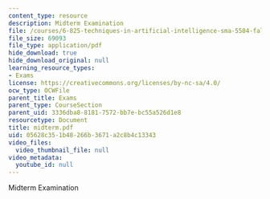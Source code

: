 ```yaml
---
content_type: resource
description: Midterm Examination
file: /courses/6-825-techniques-in-artificial-intelligence-sma-5504-fall-2002/05628c351b48266b3671a2c8b4c13343_midterm.pdf
file_size: 69093
file_type: application/pdf
hide_download: true
hide_download_original: null
learning_resource_types:
- Exams
license: https://creativecommons.org/licenses/by-nc-sa/4.0/
ocw_type: OCWFile
parent_title: Exams
parent_type: CourseSection
parent_uid: 3336dba8-8181-7572-bb7e-bc55a526d1e8
resourcetype: Document
title: midterm.pdf
uid: 05628c35-1b48-266b-3671-a2c8b4c13343
video_files:
  video_thumbnail_file: null
video_metadata:
  youtube_id: null
---
```

Midterm Examination